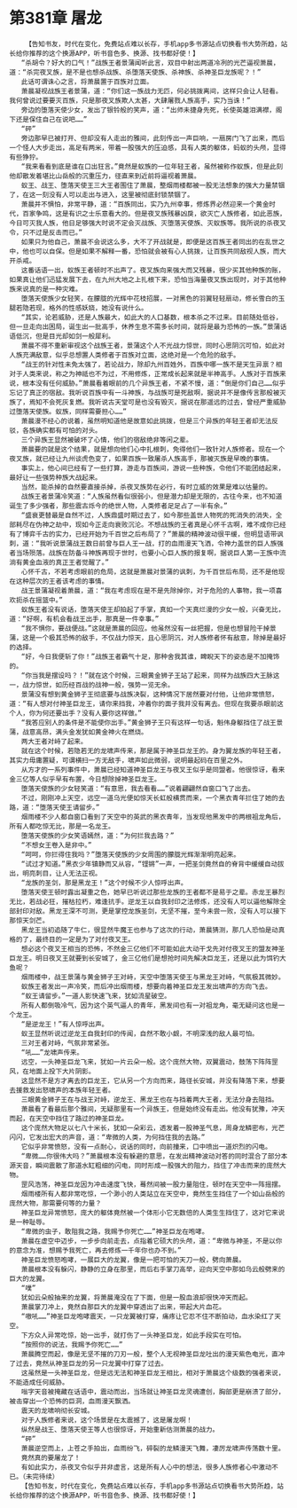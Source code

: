 # 第381章 屠龙
        【告知书友，时代在变化，免费站点难以长存，手机app多书源站点切换看书大势所趋，站长给你推荐的这个换源APP，听书音色多、换源、找书都好使！】
       “杀胡令？好大的口气！”战族王者景蒲闻听此言，双目中射出两道冷冽的光芒逼视萧晨，道：“杀完夜叉族，是不是也想杀战族、杀堕落天使族、杀神族、杀神圣巨龙族呢？！”
       此话可谓诛心之言，将萧晨置于百族对立面。
       萧晨凝视战族王者景蒲，道：“你们这一族战力无匹，何必挑拨离间，这样只会让人轻看。我何曾说过要要灭百族，只是那夜叉族欺人太甚，大肆屠戮人族高手，实乃当诛！”
       旁边的堕落天使少女，发出了银铃般的笑声，道：“出师未捷身先死，长使英雄泪满襟，阁下还是保住自己在说吧……”
       “砰”
       旁边那早已被打开、但却没有人走出的雅间，此刻传出一声巨响，一扇房门飞了出来，而后一个怪人大步走出，高足有两米，带着一股强大的压迫感，具有人类的躯体，蚂蚁的头颅，显得有些狰狞。
       “我来看看到底是谁在口出狂言。”竟然是蚁族的一位年轻王者，虽然被称作蚁族，但是此刻他却散发着堪比山岳般的沉重压力，径直来到近前将逼视着萧晨。
       蚁王、战王、堕落天使王三大王者围住了萧晨，整烟雨楼都被一股无法想象的强大力量禁锢了，在这一刻没有人可以走出与进入，这里被彻底封锁禁锢了。
       萧晨并不惧怕，非常平静，道：“百族同出，实乃九州幸事，修炼界必然迎来一个黄金时代，百家争鸣，这是有识之士乐意看大的。但是夜叉族残暴凶戾，欲灭亡人族修者，如此恶族，今日可灭我人族，他日足够强大时说不定会灭战族、灭堕落天使族、灭蚁族等。我所说的杀夜叉令，只不过是反击而已。”
       如果只为他自己，萧晨不会说这么多，大不了开战就是，即便是这百族王者同出的在乱世之中，他也可以自保。但是如果不解释一番，恐怕就会被有心人挑拨，让百族共同敌视人族，而大开杀戒。
       这番话语一出，蚁族王者顿时不出声了。夜叉族向来强大而又残暴，很少买其他种族的账，如果真让他们迅猛发展下去，在九州大地之上扎根下来，恐怕当海量夜叉族出现时，对于其他种族来说真的是一种灾难。
       堕落天使族少女轻笑，在朦胧的光辉中花枝招展，一对黑色的羽翼轻轻扇动，修长雪白的玉腿若隐若现，格外的性感妖娆，她没有说什么。
       “其实，论若威胁，还是人族最大，如此大的人口基数，根本杀之不过来。目前随处低谷，但一旦走向出困局，诞生出一批高手，休养生息不需多长时间，就将是最为恐怖的一族。”景蒲话语低沉，但是目光却如剑一般犀利。
       萧晨不得不重新审视这个战族王者，景蒲这个人不光战力惊世，同时心思阴沉可怕，如此对人族充满敌意，似乎总想置人类修者于百族对立面，这绝对是一个危险的敌手。
       “战王的针对性未免太强了，若论战力，除却九州百姓外，百族中哪一族不是天生异禀？相对于人类来说，称之为神祗也不为过，不用修炼，正常成长起来就是半神高手。人族对于百族来说，根本没有任何威胁。”萧晨看着眼前的几个异族王者，不紧不慢，道：“倒是你们自己……似乎忘记了真正的宿敌。我听说百族中有一斗神族，与战族可是死敌啊，据说并不是像传言那般被灭族了，焉知不会死灰复燃。我听说古天堂可是也没有毁灭，据说在那遥远的过去，曾经严重威胁过堕落天使族。蚁族，同样需要担心……”
       萧晨漫不经心的说着，虽然明知道他是故意如此挑拨，但是三个异族的年轻王者却无法反驳，各族确实都有可怕的对头。
       三个异族王显然被破坏了心情，他们的宿敌绝非等闲之辈。
       萧晨要的就是这个结果，就是想向他们心中扎根刺，免得他们一致针对人族修者。现在一个夜叉族，就已经让九州谈虎色变了，如果百族一致屠杀人族高手，那被灭族是早晚的事情。
       事实上，他心间已经有了一些打算，游走与百族间，游说一些种族，令他们不能团结起来，最好让一些强势种族大战起来。
       当然，能杀掉的自然要直接杀掉，杀夜叉族势在必行，有时立威的效果是难以估量的。
       战族王者景蒲冷笑道：“人族虽然看似很弱小，但是潜力却是无限的，古往今来，也不知道诞生了多少强者，那些震古烁今的绝世人物，人类修者足足占了一半有余。”
       “盛衰更替最是自然不过，人族鼎盛时期过去了，如今那些盖世人物死的死消失的消失，全部耗尽在伪神之劫中，现如今正走向衰败沉沦。不想战族的王者真是心怀千古啊，难不成你已经有了博弈千古的实力，已经开始为千百世之后布局了？”萧晨的精神波动很平缓，但明显语带讽刺，道：“我听说景蒲战王数日前曾与巨人王一战，打的血雨漫天飞洒，令神力盖世的巨人族强者当场殒落。战族在防备斗神族再现于世时，也要小心巨人族的报复啊，据说巨人第一王族中流淌有黄金血液的真正王者觉醒了。”
       心怀千古，不若考虑眼前的危局，这就是萧晨对景蒲的讽刺，为千百世后布局，还不是他现在这种层次的王者该考虑的事情。
       战王景蒲凝视着萧晨，道：“我在考虑现在是不是先除掉你，对于危险的人事物，我一项喜欢扼杀在摇篮中。”
       蚁族王者没有说话，堕落天使王却拍起了手掌，真如一个天真烂漫的少女一般，兴奋无比，道：“好啊，有机会看战王出手，那真是一件幸事。”
       “我不惧你，要战便战。”这就是萧晨的回应。他虽然没有一丝把握，但是也想冒险干掉景蒲，这是一个极其恐怖的敌手，不仅战力惊天，且心思阴沉，对人族修者怀有敌意，除掉是最好的选择。
       “好，今日我便斩了你！”战族王者霸气十足，那种舍我其谁，睥睨天下的姿态是不加掩饰的。
       “你当我是摆设吗？！”就在这个时候，三眼黄金狮子王站了起来，同样为战族四大王脉这一，战力惊世，如历经百战的战神一般，强势一览无余。
       景蒲没有想到黄金狮子王彻底要与战族决裂，这种情况下居然要对付他，让他非常愤怒，道：“有人想对付神圣巨龙王，请你来挡我，冲着你的面子我并没有离去。但现在我要杀眼前这个人，你为何还要出手？没有人要你这样做。”
       “我答应别人的条件是不能使你出手。”黄金狮子王只有这样一句话，魁伟身躯挡住了战王景蒲，战意高昂，满头金发犹如黄金神火在燃烧。
       两大王者对峙了起来。
       就在这个时候，若隐若无的龙啸声传来，那是属于神圣巨龙王的。身为翼龙族的年轻王者，其实力毋庸置疑，可谓横扫一方无敌手，啸声如此微弱，说明最起码在百里之外。
       从方才的一系列事件中，萧晨已经知道神圣巨龙王与夜叉王似乎是同盟者。他很惊讶，看来金三亿等人似乎早有布置，今日想除掉神圣巨龙王。
       堕落天使族的少女轻笑道：“有意思，我去看看……”说着翩翩然自窗口飞了出去。
       不过，刚刚冲上天空，远空一道乌光便如惊天长虹般横贯而来，一个黑衣青年拦住了她的去路，道：“堕落天使王请留步。”
       烟雨楼不少人都自窗口看到了天空中的英武的黑衣青年，当发现他黑发中的两根祖龙角后，所有人都吃惊无比，那是一名龙王。
       堕落天使族的少女笑语嫣然，道：“为何拦我去路？”
       “不想女王卷入是非中。”
       “呵呵，你拦得住我吗？”堕落天使族的少女周围的朦胧光辉渐渐明亮起来。
       “试过才知道。”黑衣少年镇静而又从容，“铿锵”一声，一把圣剑竟然自的脊背中缓缓自动拔出，明亮刺目，让人无法正视。
       “龙族的圣剑，那是黑龙王！”这个时候不少人惊呼出声。
       堕落天使王顿时露出凝重之色，她早已听说过那些龙族的王者都不是易于之辈。赤龙王暴烈无比，若战必狂，摧枯拉朽，难逢抗手。逆龙王以自我封印之法修炼，还没有人可以逼他解除全部封印对敌。黑龙王深不可测，更是掌控龙族圣剑，无坚不摧，至今未尝一败，没有人可以接下那惊天剑芒。
       黑龙王当初追随了牛仁，很显然牛魔王也参与了这次的行动，萧晨猜测，那几人恐怕是动真格的了，最终目的一定是为了对付夜叉王。
       想必这个夜叉王相当的恐怖，不然金三亿他们不可能如此大动干戈先对付夜叉王的盟友神圣巨龙王。明日夜叉王就要到长安城了，金三亿他们是想抢时间先解决巨龙王，还是以此为饵钓大鱼呢？
       烟雨楼中，战王景蒲与黄金狮子王对峙，天空中堕落天使王与黑龙王对峙，气氛极其微妙。
       蚁族王者发出一声冷笑，而后冲出烟雨楼，想要向着神圣巨龙王发出啸声的方向飞去。
       “蚁王请留步。”一道人影快速飞来，犹如流星破空。
       所有人都倒吸冷气，因为这个英气逼人的青年，黑发间也有一对祖龙角，毫无疑问这也是一个龙王。
       “是逆龙王！”有人惊呼出声。
       蚁王显然听说过逆龙王自我封印的传闻，自然不敢小觑，不明深浅的敌人最可怕。
       三对王者对峙，气氛非常紧张。
       “吼……”龙啸声传来。
       远空，一头神圣巨龙飞来，犹如一片云朵一般。这个庞然大物，双翼震动，鼓荡下阵阵罡风，在地面上投下大片阴影。
       这显然不是方才离去的巨龙王，它从另一个方向而来，路径长安城，并没有降落下来，想要去援救发出怒啸声的本族年轻王者。
       三眼黄金狮子王在与战王对峙，逆龙王、黑龙王也在与挡着两大王者，无法分身去阻挡。
       萧晨看了看最后那个雅间，无疑那里有一个异族王，但是始终没有走出。他没有犹豫，冲天而起，在天空中挡住了路过的神圣巨龙。
       这个庞然大物足以七八十米长，犹如一朵彩云，透发着一股神圣气息，周身龙鳞密布，光芒闪闪，它发出宏大的声音，道：“卑微的人类，为何挡住我的去路。”
       它似乎非常愤怒，没有一点耐心，说话的同时，向前撞来，口中喷出一道炽烈的闪电。
       “卑微……你很伟大吗？”萧晨根本没有躲避的意思，在发出精神波动对答的同时混合了部分本源天音，瞬间震散了那道水缸粗细的闪电，同时形成一股强大的阻力，挡住了冲击而来的庞然大物。
       罡风浩荡，神圣巨龙因为冲击速度飞快，蓦然间被一股力量阻住，顿时在天空中一阵摇摆。
       烟雨楼所有人都非常吃惊，一个渺小的人类站立在天空中，竟然生生挡住了一个如山岳般的庞然大物，那需要何等的力量？
       神圣巨龙异常愤怒，庞大的躯体竟然被一个体形小它无数倍的人类生生挡住了，这对它来说是一种耻辱。
       “卑微的虫子，敢阻我之路，我赐予你死亡……”神圣巨龙在咆哮。
       萧晨在虚空中迈步，一步步向前走去，点指着它硕大的头颅，道：“卑微与神圣，不是以你的意念为准，想赐予我死亡，再去修炼一千年你也办不到。”
       神圣巨龙愤怒咆哮，一展巨大的龙翼，像是一把可怕的天刀一般，劈向萧晨。
       萧晨根本没有躲闪，静静的立身在那里，而后右手掌刀高举，迎向天空中那如乌云般劈来的巨大的龙翼。
       “噗”
       犹如云朵般抽来的龙翼，将萧晨淹没在了下面，但是一股血浪却很快冲天而起。
       萧晨掌刀冲上，竟然自那巨大的龙翼中穿透出了出来，带起大片血花。
       “嗷吼……”神圣巨龙咆哮震天，一只龙翼被打穿，痛疼让它忍不住不断拍动，血水染红了天空。
       下方众人异常吃惊，始一出手，就打伤了一头神圣巨龙，如此手段实在可怕。
       “按照你的说法，我赐予你死亡……”
       萧晨腾空而起，像是无坚不摧的刀刃一般，整个人无视神圣巨龙吐出的漫天紫色电光，直冲了过去，竟然从神圣巨龙的另一只龙翼中打穿了过去。
       这虽然是一头神圣巨龙，但是远无法和神圣巨龙王相比，相对于萧晨这个级数的强者来说，不能造成任何威胁。
       嗡字天音被掩藏在话语中，震动而出，当场就让神圣巨龙灵魂遭创，胸部更是崩溃了部分，被击穿出一个恐怖的巨洞，血雨漫天飘洒。
       震天的龙啸响彻长安城。
       对于人族修者来说，这个场景是在太震撼了，这是屠龙啊！
       纵然是战王、堕落天使王等人也很惊讶，开始重新估测萧晨的战力。
       “砰”
       萧晨逆空而上，上苍之手拍出，血雨纷飞，碎裂的龙鳞漫天飞舞，凄厉龙啸声传荡数十里。
       竟然真的要屠龙了！
       有如此实力，杀夜叉令似乎并非虚言，这是所有人心中的想法，很多人族修者心中激动不已。（未完待续）
       【告知书友，时代在变化，免费站点难以长存，手机app多书源站点切换看书大势所趋，站长给你推荐的这个换源APP，听书音色多、换源、找书都好使！】